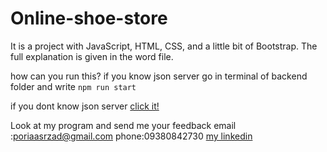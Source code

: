 # Online-shoe-store

It is a project with JavaScript, HTML, CSS, and a little bit of Bootstrap. The full explanation is given in the word file.

how can you run this? if you know json server go in terminal of backend folder and
write <code>npm run start </code>

if you dont know json server <a href="https://www.npmjs.com/package/json-server">click it!</a>

Look at my program and send me your feedback
email :poriaasrzad@gmail.com
phone:09380842730
<a href=" https://www.linkedin.com/in/pouria-asrzad-70a679253">my linkedin<a>
